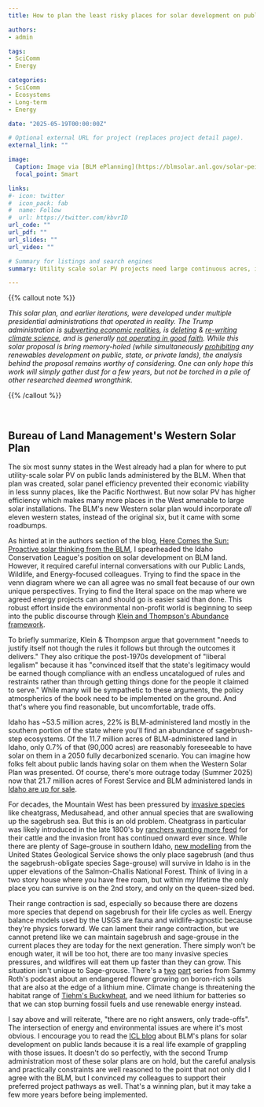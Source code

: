 ```yaml
---
title: How to plan the least risky places for solar development on public lands in the West

authors:
- admin

tags:
- SciComm
- Energy

categories:
- SciComm
- Ecosystems
- Long-term
- Energy

date: "2025-05-19T00:00:00Z"

# Optional external URL for project (replaces project detail page).
external_link: ""

image:
  Caption: Image via [BLM ePlanning](https://blmsolar.anl.gov/solar-peis-2023/)
  focal_point: Smart

links:
#- icon: twitter
#  icon_pack: fab
#  name: Follow
#  url: https://twitter.com/kbvrID
url_code: ""
url_pdf: ""
url_slides: ""
url_video: ""

# Summary for listings and search engines
summary: Utility scale solar PV projects need large continuous acres, in sunny places, ideally on public lands. But how do you decide where they go while minimizing conflicts? 

---
```



{{% callout note %}}

_This solar plan, and earlier iterations, were developed under multiple presidential administrations that operated in reality. The Trump administration is [subverting economic realities](https://apnews.com/article/trump-jobs-firing-f00e9bf96d0110519be9bf4f3ec89195), is [deleting](https://www.cnn.com/2025/07/02/climate/national-climate-assessment-websites) & [re-writing climate science](https://www.cnn.com/2025/08/07/climate/wright-national-climate-assessments-updating), and is generally [not operating in good faith](https://www.lawfaremedia.org/article/what-happens-when-courts-can-t-trust-the-executive-branch). While this solar proposal is bring memory-holed (while simultaneously [prohibiting](https://heatmap.news/politics/interior-wind-solar-memo) any renewables development on public, state, or private lands), the analysis behind the proposal remains worthy of considering. One can only hope this work will simply gather dust for a few years, but not be torched in a pile of other researched deemed wrongthink._


{{% /callout %}}


<br>



## **Bureau of Land Management's Western Solar Plan**
The six most sunny states in the West already had a plan for where to put utility-scale solar PV on public
lands administered by the BLM. When that plan was created, solar panel efficiency prevented their economic 
viability in less sunny places, like the Pacific Northwest. But now solar PV has higher efficiency which 
makes many more places in the West amenable to large solar installations. The BLM's new Western solar plan 
would incorporate *all* eleven western states, instead of the original six, but it came with some roadbumps. 

As hinted at in the authors section of the blog, [Here Comes the Sun: Proactive solar thinking from the BLM](https://idahoconservation.org/blog/here-comes-the-sun-proactive-solar-thinking-from-the-blm/), 
I spearheaded the Idaho Conservation League's position on solar development on BLM land. However, it required careful internal conversations with our Public Lands, 
Wildlife, and Energy-focused colleagues. Trying to find the space in the venn diagram where we can all agree was no small feat 
because of our own unique perspectives. Trying to find the literal space on the map where we agreed energy projects can and should go is easier said than done.
This robust effort inside the environmental non-profit world is beginning to seep into the public discourse 
through [Klein and Thompson's Abundance framework](https://podcasts.apple.com/us/podcast/the-ezra-klein-show/id1548604447?i=1000700245818). 

To briefly summarize, Klein & Thompson argue that government "needs to justify itself not though the rules it follows but through the outcomes it 
delivers." They also critique the post-1970s development of "liberal legalism" because it has "convinced itself that 
the state's legitimacy would be earned though compliance with an endless uncatalogued of rules and restraints rather than through getting 
things done for the people it claimed to serve." While many will be sympathetic to these arguments, the policy atmospherics of the book need to
be implemented on the ground. And that's where you find reasonable, but uncomfortable, trade offs. 

Idaho has ~53.5 million acres, 22% is BLM-administered land mostly in the southern portion of the state where you'll find an abundance of 
sagebrush-step ecosystems. Of the 11.7 million acres of BLM-administered land in Idaho, only 0.7% of that (90,000 acres) are reasonably 
foreseeable to have solar on them in a 2050 fully decarbonized scenario. You can imagine how folks felt about public lands having solar on them
when the Western Solar Plan was presented. Of course, there's more outrage today (Summer 2025) now that 21.7 million acres of Forest Service and BLM 
administered lands in [Idaho are up for sale](https://www.wilderness.org/articles/press-release/new-analysis-250-million-acres-eligible-sale-newly-updated-budget-rec-bill).

For decades, the Mountain West has been pressured by [invasive species](https://www.usgs.gov/centers/forest-and-rangeland-ecosystem-science-center/science/cheatgrass-and-medusahead) 
like cheatgrass, Medusahead, and other annual species that are swallowing up the sagebrush sea. But this is an old problem. 
Cheatgrass in particular was likely introduced in the late 1800's by 
[ranchers wanting more feed](https://www.blm.gov/sites/default/files/documents/files/Library_BLMResourceNote63.pdf) for their cattle and the 
invasion front has continued onward ever since. While there are plenty of Sage-grouse in southern Idaho, [new modelling](https://www.sciencedirect.com/science/article/pii/S1550742424001313?via%3Dihub) 
from the United States Geological Service shows the only place sagebrush (and thus the sagebrush-obligate species Sage-grouse) will survive in Idaho 
is in the upper elevations of the Salmon-Challis National Forest. Think of living in a two story house where you have free roam, but within my 
lifetime the only place you can survive is on the 2nd story, and only on the queen-sized bed. 

Their range contraction is sad, especially so  because there are dozens more species that depend on sagebrush for their life 
cycles as well. Energy balance models used by the USGS are fauna and wildlife-agnostic because they're physics forward. We can lament their range contraction, 
but we cannot pretend like we can maintain sagebrush and sage-grouse in the current places they are today for the next generation. 
There simply won't be enough water, it will be too hot, there are too many invasive species pressures, and wildfires will eat them up 
faster than they can grow. This situation isn't unique to Sage-grouse. There's a [two](https://boiling-point.simplecast.com/episodes/the-lithium-dilemma-at-rhyolite-ridge-part-1-qngbMeho) 
[part](https://boiling-point.simplecast.com/episodes/the-lithium-dilemma-at-rhyolite-ridge-part-2-zoDGJHah) series from 
Sammy Roth's podcast about an endangered flower growing on boron-rich soils that are also at the edge of a lithium mine. Climate 
change is threatening the habitat range of [Tiehm's Buckwheat](https://www.fws.gov/species/tiehms-buckwheat-eriogonum-tiehmii), 
and we need lithium for batteries so that we can stop burning fossil fuels and use renewable energy instead. 

I say above and will reiterate, "there are no right answers, only trade-offs". The intersection of energy and environmental issues are 
where it's most obvious. I encourage you to read the [ICL blog](https://idahoconservation.org/blog/here-comes-the-sun-proactive-solar-thinking-from-the-blm/) 
about BLM's plans for solar development on public lands because it is a real life example of grappling with those issues. It 
doesn't do so perfectly, with the second Trump administration most of these solar plans are on hold, but the careful analysis 
and practically constraints are well reasoned to the point that not only did I agree with the BLM, but I convinced my colleagues
to support their preferred project pathways as well. That's a winning plan, but it may take a few more years before being implemented. 
